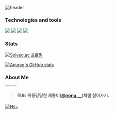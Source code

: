 <p align='center'>

![header](https://capsule-render.vercel.app/api?type=transparent&color=3776AB&height=300&section=header&reversal=true&text=knuksg&fontColor=000000&fontSize=150&desc=Hello%20word!&descAlign=31&descAlignY=31)

### Technologies and tools
<img src="https://img.shields.io/badge/Python-3776AB?style=flat-square&logo=Python&logoColor=white"/>

<img src="https://img.shields.io/badge/Git-F05032?style=flat-square&logo=Git&logoColor=white"/>

<img src="https://img.shields.io/badge/GitHub-181717?style=flat-square&logo=GitHub&logoColor=white"/>

<img src="https://img.shields.io/badge/Visual Studio Code-007ACC?style=flat-square&logo=Visual Studio Code&logoColor=white"/>

### Stats

[![Solved.ac
프로필](http://mazassumnida.wtf/api/v2/generate_badge?boj=knuksg)](https://solved.ac/knuksg/)

[![Anurag's GitHub stats](https://github-readme-stats.vercel.app/api?username=knuksg)](https://github.com/anuraghazra/github-readme-stats)

### About Me

<img src="README.assets/ezgif.com-gif-maker.gif" alt="ezgif.com-gif-maker" style="zoom: 25%;" />

>#### 목표: 위풍당당한 재롱이([@jrong.__](https://www.instagram.com/jrong.__/))처럼 살아가기.

[![Hits](https://hits.seeyoufarm.com/api/count/incr/badge.svg?url=https%3A%2F%2Fgithub.com%2Fknuksg%2Fhit-counter&count_bg=%2399B5FF&title_bg=%23555555&icon=python.svg&icon_color=%23FFFFFF&title=hits&edge_flat=false)](https://hits.seeyoufarm.com)